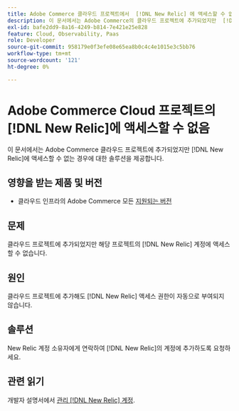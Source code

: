 ```yaml
---
title: Adobe Commerce 클라우드 프로젝트에서  [!DNL New Relic] 에 액세스할 수 없음
description: 이 문서에서는 Adobe Commerce의 클라우드 프로젝트에 추가되었지만  [!DNL New Relic] 에 액세스할 수 없는 경우에 대한 솔루션을 제공합니다.
exl-id: bafe2dd9-8a16-4249-b814-7e421e25e828
feature: Cloud, Observability, Paas
role: Developer
source-git-commit: 958179e0f3efe08e65ea8b0c4c4e1015e3c5bb76
workflow-type: tm+mt
source-wordcount: '121'
ht-degree: 0%

---
```


# Adobe Commerce Cloud 프로젝트의 [!DNL New Relic]에 액세스할 수 없음

이 문서에서는 Adobe Commerce 클라우드 프로젝트에 추가되었지만 [!DNL New Relic]에 액세스할 수 없는 경우에 대한 솔루션을 제공합니다.

## 영향을 받는 제품 및 버전

* 클라우드 인프라의 Adobe Commerce 모든 [지원되는 버전](https://www.adobe.com/content/dam/cc/en/legal/terms/enterprise/pdfs/Adobe-Commerce-Software-Lifecycle-Policy.pdf)

## 문제

클라우드 프로젝트에 추가되었지만 해당 프로젝트의 [!DNL New Relic] 계정에 액세스할 수 없습니다.

## 원인

클라우드 프로젝트에 추가해도 [!DNL New Relic] 액세스 권한이 자동으로 부여되지 않습니다.

## 솔루션

New Relic 계정 소유자에게 연락하여 [!DNL New Relic]의 계정에 추가하도록 요청하세요.

## 관련 읽기

개발자 설명서에서 [관리 [!DNL New Relic] 계정](https://devdocs.magento.com/cloud/project/new-relic.html#manage-new-relic-account).
